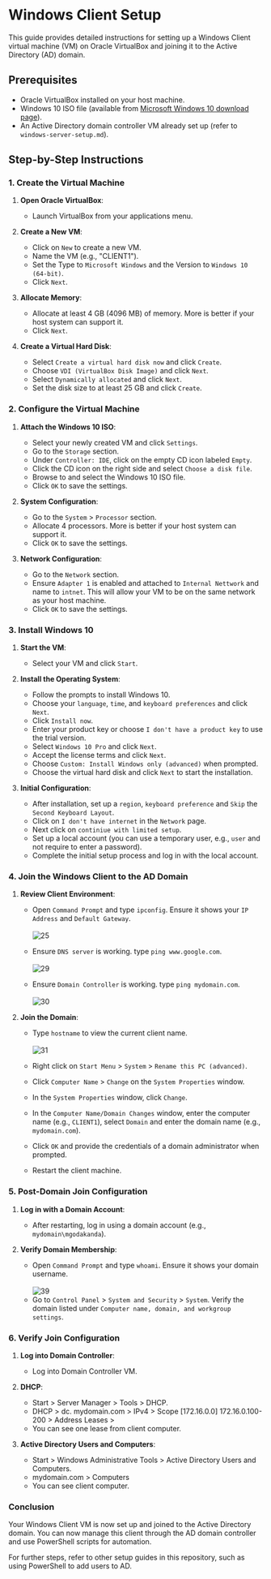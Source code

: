 # Windows Client Setup

This guide provides detailed instructions for setting up a Windows Client virtual machine (VM) on Oracle VirtualBox and joining it to the Active Directory (AD) domain.

## Prerequisites

- Oracle VirtualBox installed on your host machine.
- Windows 10 ISO file (available from [Microsoft Windows 10 download page](https://www.microsoft.com/en-us/software-download/windows10)).
- An Active Directory domain controller VM already set up (refer to `windows-server-setup.md`).

## Step-by-Step Instructions

### 1. Create the Virtual Machine

1. **Open Oracle VirtualBox**:
   - Launch VirtualBox from your applications menu.

2. **Create a New VM**:
   - Click on `New` to create a new VM.
   - Name the VM (e.g., "CLIENT1").
   - Set the Type to `Microsoft Windows` and the Version to `Windows 10 (64-bit)`.
   - Click `Next`.

3. **Allocate Memory**:
   - Allocate at least 4 GB (4096 MB) of memory. More is better if your host system can support it.
   - Click `Next`.

4. **Create a Virtual Hard Disk**:
   - Select `Create a virtual hard disk now` and click `Create`.
   - Choose `VDI (VirtualBox Disk Image)` and click `Next`.
   - Select `Dynamically allocated` and click `Next`.
   - Set the disk size to at least 25 GB and click `Create`.

### 2. Configure the Virtual Machine

1. **Attach the Windows 10 ISO**:
   - Select your newly created VM and click `Settings`.
   - Go to the `Storage` section.
   - Under `Controller: IDE`, click on the empty CD icon labeled `Empty`.
   - Click the CD icon on the right side and select `Choose a disk file`.
   - Browse to and select the Windows 10 ISO file.
   - Click `OK` to save the settings.

2. **System Configuration**:
   - Go to the `System` > `Processor` section.
   - Allocate 4 processors. More is better if your host system can support it.
   - Click `OK` to save the settings.

2. **Network Configuration**:
   - Go to the `Network` section.
   - Ensure `Adapter 1` is enabled and attached to `Internal Nettwork` and name to `intnet`. This will allow your VM to be on the same network as your host machine.
   - Click `OK` to save the settings.

### 3. Install Windows 10

1. **Start the VM**:
   - Select your VM and click `Start`.

2. **Install the Operating System**:
   - Follow the prompts to install Windows 10.
   - Choose your `language`, `time`, and `keyboard preferences` and click `Next`.
   - Click `Install now`.
   - Enter your product key or choose `I don't have a product key` to use the trial version.
   - Select `Windows 10 Pro` and click `Next`.
   - Accept the license terms and click `Next`.
   - Choose `Custom: Install Windows only (advanced)` when prompted.
   - Choose the virtual hard disk and click `Next` to start the installation.

3. **Initial Configuration**:
   - After installation, set up a `region`, `keyboard preference` and `Skip` the `Second Keyboard Layout`.
   - Click on `I don't have internet` in the `Network` page.
   - Next click on `continiue with limited setup`.
   - Set up a local account (you can use a temporary user, e.g., `user` and not require to enter a password).
   - Complete the initial setup process and log in with the local account.


### 4. Join the Windows Client to the AD Domain

1. **Review Client Environment**:
   - Open `Command Prompt` and type `ipconfig`. Ensure it shows your `IP Address` and `Default Gateway`. <br><br>
   ![25](https://github.com/MenakaGodakanda/Home-lab-active-directory/assets/156875412/bb7b5c37-d153-4ee9-966f-1cfe347dc9d9)

   - Ensure `DNS server` is working. type `ping www.google.com`.<br><br>
   ![29](https://github.com/MenakaGodakanda/Home-lab-active-directory/assets/156875412/15823385-e5f1-40b3-ab9a-57a4d90e5f6f)

   - Ensure `Domain Controller` is working. type `ping mydomain.com`.<br><br>
   ![30](https://github.com/MenakaGodakanda/Home-lab-active-directory/assets/156875412/bb178ace-d7f5-4fa1-9540-3b2f120a1e1e)

2. **Join the Domain**:
   - Type `hostname` to view the current client name.<br><br>
   ![31](https://github.com/MenakaGodakanda/Home-lab-active-directory/assets/156875412/6b3902cb-2694-4fd5-8c37-01239a1e167b)

   - Right click on `Start Menu` > `System` > `Rename this PC (advanced)`.
   - Click `Computer Name` > `Change` on the `System Properties` window.
   - In the `System Properties` window, click `Change`.
   - In the `Computer Name/Domain Changes` window, enter the computer name (e.g., `CLIENT1`), select `Domain` and enter the domain name (e.g., `mydomain.com`).
   - Click `OK` and provide the credentials of a domain administrator when prompted.
   - Restart the client machine.

### 5. Post-Domain Join Configuration

1. **Log in with a Domain Account**:
   - After restarting, log in using a domain account (e.g., `mydomain\mgodakanda`).

2. **Verify Domain Membership**:
   - Open `Command Prompt` and type `whoami`. Ensure it shows your domain username.<br><br>
   ![39](https://github.com/MenakaGodakanda/Home-lab-active-directory/assets/156875412/4c2812b5-ede4-451c-93c0-3f0f588d94df)
   - Go to `Control Panel` > `System and Security` > `System`. Verify the domain listed under `Computer name, domain, and workgroup settings`.


### 6. Verify Join Configuration

1. **Log into Domain Controller**:
   - Log into Domain Controller VM.
  
2. **DHCP**:
   - Start > Server Manager > Tools > DHCP.
   - DHCP > dc. mydomain.com > IPv4 > Scope [172.16.0.0] 172.16.0.100-200 > Address Leases >
   - You can see one lease from client computer.
  
1. **Active Directory Users and Computers**:
   - Start > Windows Administrative Tools > Active Directory Users and Computers.
   - mydomain.com > Computers
   - You can see client computer.
  

### Conclusion

Your Windows Client VM is now set up and joined to the Active Directory domain. You can now manage this client through the AD domain controller and use PowerShell scripts for automation.

For further steps, refer to other setup guides in this repository, such as using PowerShell to add users to AD.
